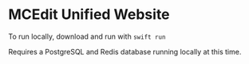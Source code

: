 # MCEdit Unified Website

To run locally, download and run with `swift run`

Requires a PostgreSQL and Redis database running locally at this time.
